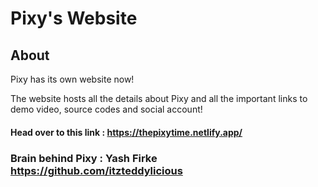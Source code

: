 # __Pixy's Website__

## __About__
Pixy has its own website now!

The website hosts all the details about Pixy and all the important links to demo video, source codes and social account!

#### __Head over to this link__ : <https://thepixytime.netlify.app/>

### Brain behind Pixy : Yash Firke <https://github.com/itzteddylicious>
